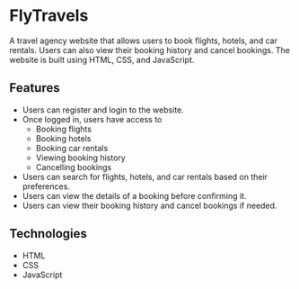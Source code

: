 # FlyTravels
A travel agency website that allows users to book flights, hotels, and car rentals. Users can also view their booking history and cancel bookings. The website is built using HTML, CSS, and JavaScript.

## Features
- Users can register and login to the website.
- Once logged in, users have access to
    - Booking flights
    - Booking hotels
    - Booking car rentals
    - Viewing booking history
    - Cancelling bookings
- Users can search for flights, hotels, and car rentals based on their preferences.
- Users can view the details of a booking before confirming it.
- Users can view their booking history and cancel bookings if needed.

## Technologies
- HTML
- CSS
- JavaScript


